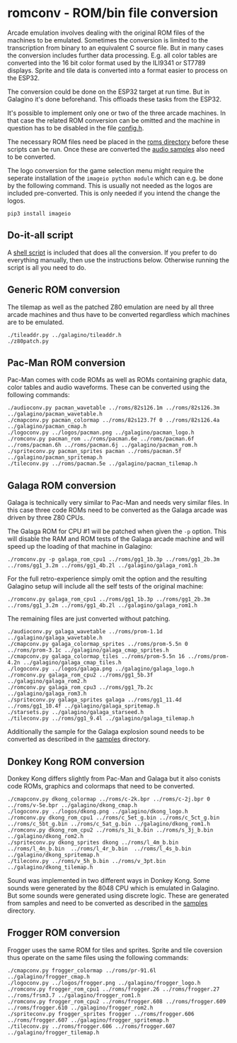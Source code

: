 # romconv - ROM/bin file conversion

Arcade emulation involves dealing with the original ROM files of the
machines to be emulated. Sometimes the conversion is limited to the
transcription from binary to an equivalent C source file. But in many
cases the conversion includes further data processing. E.g. all color
tables are converted into the 16 bit color format used by the ILI9341
or ST7789 displays. Sprite and tile data is converted into a format
easier to process on the ESP32.

The conversion could be done on the ESP32 target at run time. But in
Galagino it's done beforehand. This offloads these tasks from the
ESP32.

It's possible to implement only one or two of the three arcade
machines. In that case the related ROM conversion can be omitted and
the machine in question has to be disabled in the file
[config.h](../galagino/config.h).

The necessary ROM files need be placed in the [roms
directory](../roms) before these scripts can be run. Once these are
converted the [audio samples](../samples) also need to be converted.

The logo conversion for the game selection menu might require the
seperate installation of the ```imageio python module``` which can
e.g. be done by the following command. This is usually not needed as
the logos are included pre-converted. This is only needed if you intend
the change the logos.

```pip3 install imageio```

## Do-it-all script

A [shell script](conv.sh) is included that does all the conversion.
If you prefer to do everything manually, then use the instructions
below. Otherwise running the script is all you need to do.

## Generic ROM conversion

The tilemap as well as the patched Z80 emulation are need by all three
arcade machines and thus have to be converted regardless which
machines are to be emulated.

```
./tileaddr.py ../galagino/tileaddr.h
./z80patch.py
```

## Pac-Man ROM conversion

Pac-Man comes with code ROMs as well as ROMs containing graphic data,
color tables and audio waveforms. These can be converted using the
following commands:

```
./audioconv.py pacman_wavetable ../roms/82s126.1m ../roms/82s126.3m ../galagino/pacman_wavetable.h
./cmapconv.py pacman_colormap ../roms/82s123.7f 0 ../roms/82s126.4a ../galagino/pacman_cmap.h
./logoconv.py ../logos/pacman.png ../galagino/pacman_logo.h
./romconv.py pacman_rom ../roms/pacman.6e ../roms/pacman.6f ../roms/pacman.6h ../roms/pacman.6j ../galagino/pacman_rom.h
./spriteconv.py pacman_sprites pacman ../roms/pacman.5f ../galagino/pacman_spritemap.h
./tileconv.py ../roms/pacman.5e ../galagino/pacman_tilemap.h
```

## Galaga ROM conversion

Galaga is technically very similar to Pac-Man and needs very similar
files. In this case three code ROMs need to be converted as the Galaga
arcade was driven by three Z80 CPUs.

The Galaga ROM for CPU #1 will be patched when given the ```-p```
option. This will disable the RAM and ROM tests of the Galaga arcade
machine and will speed up the loading of that machine in Galagino:

```
./romconv.py -p galaga_rom_cpu1 ../roms/gg1_1b.3p ../roms/gg1_2b.3m ../roms/gg1_3.2m ../roms/gg1_4b.2l ../galagino/galaga_rom1.h
```

For the full retro-experience simply omit the option and the resulting
Galagino setup will include all the self tests of the original
machine:

```
./romconv.py galaga_rom_cpu1 ../roms/gg1_1b.3p ../roms/gg1_2b.3m ../roms/gg1_3.2m ../roms/gg1_4b.2l ../galagino/galaga_rom1.h
```

The remaining files are just converted without patching.

```
./audioconv.py galaga_wavetable ../roms/prom-1.1d ../galagino/galaga_wavetable.h
./cmapconv.py galaga_colormap_sprites ../roms/prom-5.5n 0 ../roms/prom-3.1c ../galagino/galaga_cmap_sprites.h
./cmapconv.py galaga_colormap_tiles ../roms/prom-5.5n 16 ../roms/prom-4.2n ../galagino/galaga_cmap_tiles.h
./logoconv.py ../logos/galaga.png ../galagino/galaga_logo.h
./romconv.py galaga_rom_cpu2 ../roms/gg1_5b.3f ../galagino/galaga_rom2.h
./romconv.py galaga_rom_cpu3 ../roms/gg1_7b.2c ../galagino/galaga_rom3.h
./spriteconv.py galaga_sprites galaga ../roms/gg1_11.4d ../roms/gg1_10.4f ../galagino/galaga_spritemap.h
./starsets.py ../galagino/galaga_starseed.h
./tileconv.py ../roms/gg1_9.4l ../galagino/galaga_tilemap.h
```

Additionally the sample for the Galaga explosion sound needs to be
converted as described in the [samples](../samples) directory.

## Donkey Kong ROM conversion

Donkey Kong differs slightly from Pac-Man and Galaga but it also
conists code ROMs, graphics and colormaps that need to be converted.

```
./cmapconv.py dkong_colormap ../roms/c-2k.bpr ../roms/c-2j.bpr 0 ../roms/v-5e.bpr ../galagino/dkong_cmap.h
./logoconv.py ../logos/dkong.png ../galagino/dkong_logo.h
./romconv.py dkong_rom_cpu1 ../roms/c_5et_g.bin ../roms/c_5ct_g.bin ../roms/c_5bt_g.bin ../roms/c_5at_g.bin ../galagino/dkong_rom1.h
./romconv.py dkong_rom_cpu2 ../roms/s_3i_b.bin ../roms/s_3j_b.bin ../galagino/dkong_rom2.h
./spriteconv.py dkong_sprites dkong ../roms/l_4m_b.bin  ../roms/l_4n_b.bin  ../roms/l_4r_b.bin  ../roms/l_4s_b.bin ../galagino/dkong_spritemap.h  
./tileconv.py ../roms/v_5h_b.bin ../roms/v_3pt.bin ../galagino/dkong_tilemap.h
```

Sound was implemented in two different ways in Donkey Kong. Some
sounds were generated by the 8048 CPU which is emulated in
Galagino. But some sounds were generated using discrete logic. These
are generated from samples and need to be converted as described in
the [samples](../samples) directory.

## Frogger ROM conversion

Frogger uses the same ROM for tiles and sprites. Sprite and tile
coversion thus operate on the same files using the following commands:

```
./cmapconv.py frogger_colormap ../roms/pr-91.6l ../galagino/frogger_cmap.h
./logoconv.py ../logos/frogger.png ../galagino/frogger_logo.h
./romconv.py frogger_rom_cpu1 ../roms/frogger.26 ../roms/frogger.27 ../roms/frsm3.7 ../galagino/frogger_rom1.h
./romconv.py frogger_rom_cpu2 ../roms/frogger.608 ../roms/frogger.609 ../roms/frogger.610 ../galagino/frogger_rom2.h
./spriteconv.py frogger_sprites frogger ../roms/frogger.606 ../roms/frogger.607 ../galagino/frogger_spritemap.h
./tileconv.py ../roms/frogger.606 ../roms/frogger.607 ../galagino/frogger_tilemap.h
```

